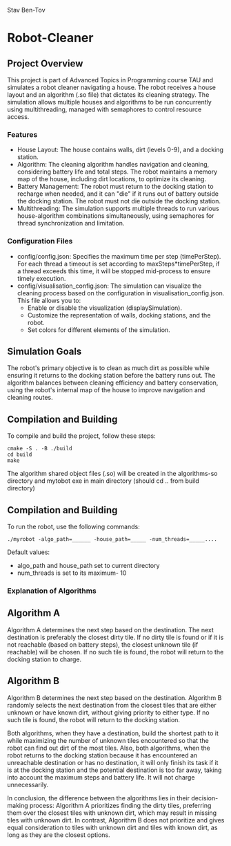 Stav Ben-Tov
# Robot-Cleaner

## Project Overview
This project is part of Advanced Topics in Programming course TAU and simulates a robot cleaner navigating a house. The robot receives a house layout and an algorithm (.so file) that dictates its cleaning strategy. The simulation allows multiple houses and algorithms to be run concurrently using multithreading, managed with semaphores to control resource access.

### Features
- House Layout: The house contains walls, dirt (levels 0-9), and a docking station.
- Algorithm: The cleaning algorithm handles navigation and cleaning, considering battery life and total steps. The robot maintains a memory map of the house, including dirt locations, to optimize its cleaning.
- Battery Management: The robot must return to the docking station to recharge when needed, and it can "die" if it runs out of battery outside the docking station. The robot must not die outside the docking station. 
- Multithreading: The simulation supports multiple threads to run various house-algorithm combinations simultaneously, using semaphores for thread synchronization and limitation.

### Configuration Files
- config/config.json: Specifies the maximum time per step (timePerStep). For each thread a timeout is set according to maxSteps*timePerStep, if a thread exceeds this time, it will be stopped mid-process to ensure timely execution.
- config/visualisation_config.json: The simulation can visualize the cleaning process based on the configuration in visualisation_config.json. This file allows you to:
    - Enable or disable the visualization (displaySimulation).
    - Customize the representation of walls, docking stations, and the robot.
    - Set colors for different elements of the simulation.

## Simulation Goals
The robot's primary objective is to clean as much dirt as possible while ensuring it returns to the docking station before the battery runs out. The algorithm balances between cleaning efficiency and battery conservation, using the robot's internal map of the house to improve navigation and cleaning routes.

## Compilation and Building
To compile and build the project, follow these steps:

```
cmake -S . -B ./build
cd build
make
```

The algorithm shared object files (.so) will be created in the algorithms-so directory and mytobot exe in main directory (should cd .. from build directory)

## Compilation and Building
To run the robot, use the following commands:
```
./myrobot -algo_path=______ -house_path=_____ -num_threads=_____....
```
Default values: 
- algo_path and house_path set to current directory
- num_threads is set to its maximum- 10

### Explanation of Algorithms
## Algorithm A
Algorithm A determines the next step based on the destination. The next destination is preferably the closest dirty tile. If no dirty tile is found or if it is not reachable (based on battery steps), the closest unknown tile (if reachable) will be chosen. If no such tile is found, the robot will return to the docking station to charge. 

## Algorithm B
Algorithm B determines the next step based on the destination. Algorithm B randomly selects the next destination from the closest tiles that are either unknown or have known dirt, without giving priority to either type. If no such tile is found, the robot will return to the docking station.

Both algorithms, when they have a destination, build the shortest path to it while maximizing the number of unknown tiles encountered so that the robot can find out dirt of the most tiles.
Also, both algorithms, when the robot returns to the docking station because it has encountered an unreachable destination or has no destination, it will only finish its task if it is at the docking station and the potential destination is too far away, taking into account the maximum steps and battery life. It will not charge unnecessarily.

In conclusion, the difference between the algorithms lies in their decision-making process: Algorithm A prioritizes finding the dirty tiles, preferring them over the closest tiles with unknown dirt, which may result in missing tiles with unknown dirt. In contrast, Algorithm B does not prioritize and gives equal consideration to tiles with unknown dirt and tiles with known dirt, as long as they are the closest options.